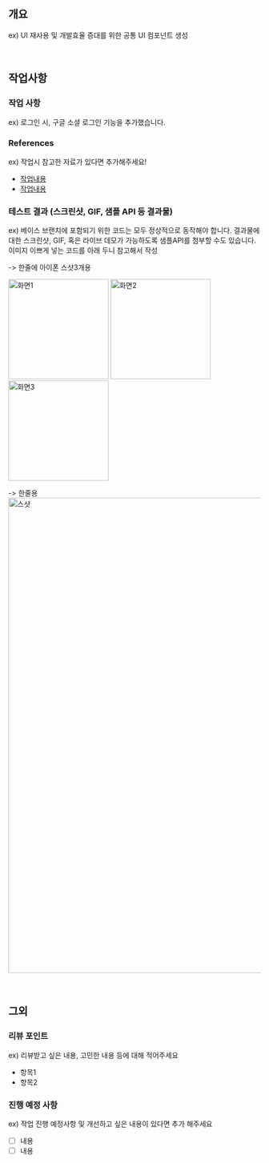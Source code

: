 ## 개요
ex) UI 재사용 및 개발효율 증대를 위한 공통 UI 컴포넌트 생성

<br/>

## 작업사항
### 작업 사항
ex) 로그인 시, 구글 소셜 로그인 기능을 추가했습니다.

### References
ex) 작업시 참고한 자료가 있다면 추가해주세요!
  - [작업내용](URL)
  - [작업내용](URL)

### 테스트 결과 (스크린샷, GIF, 샘플 API 등 결과물)
ex) 베이스 브랜치에 포함되기 위한 코드는 모두 정상적으로 동작해야 합니다. 결과물에 대한 스크린샷, GIF, 혹은 라이브 데모가 가능하도록 샘플API를 첨부할 수도 있습니다.
이미지 이쁘게 넣는 코드를 아래 두니 참고해서 작성

-> 한줄에 아이폰 스샷3개용
<p align="left">
  <img width="200" alt="화면1" src="이미지URL">
  <img width="200" alt="화면2" src="이미지URL">
  <img width="200" alt="화면3" src="이미지URL">
</p>

-> 한줄용
<img width="950" alt="스샷" src="이미지URL">

<br/>

## 그외
### 리뷰 포인트
ex) 리뷰받고 싶은 내용, 고민한 내용  등에 대해 적어주세요
- 항목1
- 항목2

### 진행 예정 사항
ex) 작업 진행 예정사항 및 개선하고 싶은 내용이 있다면 추가 해주세요
- [ ] 내용
- [ ] 내용
